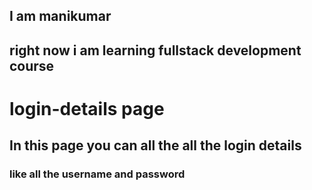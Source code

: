 ## I am manikumar 
## right now i am learning fullstack development course

# login-details page
## In this page you can all the all the login details
### like all the username and password